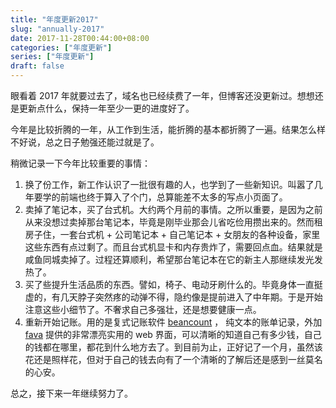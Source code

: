 ```yaml
---
title: "年度更新2017"
slug: "annually-2017"
date: 2017-11-28T00:44:00+08:00
categories: ["年度更新"]
series: ["年度更新"]
draft: false
---
```


眼看着 2017 年就要过去了，域名也已经续费了一年，但博客还没更新过。想想还是更新点什么，保持一年至少一更的进度好了。

今年是比较折腾的一年，从工作到生活，能折腾的基本都折腾了一遍。结果怎么样不好说，总之日子勉强还能过就是了。

稍微记录一下今年比较重要的事情：

1. 换了份工作，新工作认识了一批很有趣的人，也学到了一些新知识。叫嚣了几年要学的前端也终于算入了个门，总算能差不太多的写点小页面了。
2. 卖掉了笔记本，买了台式机。大约两个月前的事情。之所以重要，是因为之前从来没想过卖掉那台笔记本，毕竟是刚毕业那会儿省吃俭用攒出来的。然而租房子住，一套台式机 + 公司笔记本 + 自己笔记本 + 女朋友的各种设备，家里这些东西有点过剩了。而且台式机显卡和内存贵炸了，需要回点血。结果就是咸鱼同城卖掉了。过程还算顺利，希望那台笔记本在它的新主人那继续发光发热了。
3. 买了些提升生活品质的东西。譬如，椅子、电动牙刷什么的。毕竟身体一直挺虚的，有几天脖子突然疼的动弹不得，隐约像是提前进入了中年期。于是开始注意这些小细节了。不奢求自己多强壮，还是想要健康一点。
4. 重新开始记账。用的是复式记账软件 [beancount](https://bitbucket.org/blais/beancount/overview) ， 纯文本的账单记录，外加 [fava](https://github.com/beancount/fava) 提供的非常漂亮实用的 web 界面，可以清晰的知道自己有多少钱，自己的钱都在哪里，都花到什么地方去了。到目前为止，正好记了一个月，虽然该花还是照样花，但对于自己的钱去向有了一个清晰的了解后还是感到一丝莫名的心安。

总之，接下来一年继续努力了。
